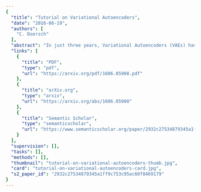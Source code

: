 ```yaml
---
{
  "title": "Tutorial on Variational Autoencoders",
  "date": "2016-06-19",
  "authors": [
    "C. Doersch"
  ],
  "abstract": "In just three years, Variational Autoencoders (VAEs) have emerged as one of the most popular approaches to unsupervised learning of complicated distributions. VAEs are appealing because they are built on top of standard function approximators (neural networks), and can be trained with stochastic gradient descent. VAEs have already shown promise in generating many kinds of complicated data, including handwritten digits, faces, house numbers, CIFAR images, physical models of scenes, segmentation, and predicting the future from static images. This tutorial introduces the intuitions behind VAEs, explains the mathematics behind them, and describes some empirical behavior. No prior knowledge of variational Bayesian methods is assumed.",
  "links": [
    {
      "title": "PDF",
      "type": "pdf",
      "url": "https://arxiv.org/pdf/1606.05908.pdf"
    },
    {
      "title": "arXiv.org",
      "type": "arxiv",
      "url": "https://arxiv.org/abs/1606.05908"
    },
    {
      "title": "Semantic Scholar",
      "type": "semanticscholar",
      "url": "https://www.semanticscholar.org/paper/2932c27534879345a1ff9c753c95ac60f8469179"
    }
  ],
  "supervision": [],
  "tasks": [],
  "methods": [],
  "thumbnail": "tutorial-on-variational-autoencoders-thumb.jpg",
  "card": "tutorial-on-variational-autoencoders-card.jpg",
  "s2_paper_id": "2932c27534879345a1ff9c753c95ac60f8469179"
}
---
```


